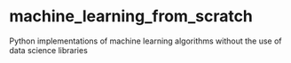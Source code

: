 # machine_learning_from_scratch
Python implementations of machine learning algorithms without the use of data science libraries

